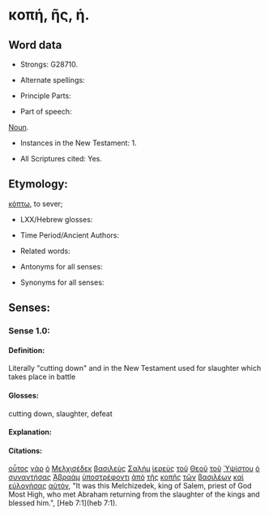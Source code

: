 # κοπή, ῆς, ἡ.

<!-- Status: S2=Needs2ndReview -->
<!-- Lexica used for edits: BDAG, FFM, LN, BN, A-S -->

## Word data

* Strongs: G28710.


* Alternate spellings:

* Principle Parts: 

* Part of speech: 

[Noun](http://ugg.readthedocs.io/en/latest/noun.html).

* Instances in the New Testament: 1.

* All Scriptures cited: Yes.

## Etymology: 

[κόπτω](../G28750/01.md), to sever;

* LXX/Hebrew glosses: 

* Time Period/Ancient Authors: 

* Related words: 

* Antonyms for all senses:

* Synonyms for all senses: 

## Senses:

### Sense 1.0:

#### Definition: 

Literally "cutting down" and in the New Testament used for slaughter which takes place in battle

#### Glosses:

cutting down, slaughter, defeat

#### Explanation:

#### Citations:

[οὗτος](../G37780/01.md) [γὰρ](../G10630/01.md) [ὁ](../G35880/01.md) [Μελχισέδεκ](../G31980/01.md) [βασιλεὺς](../G09350/01.md) [Σαλήμ](../G45320/01.md) [ἱερεὺς](../G24090/01.md) [τοῦ](../G35880/01.md) [Θεοῦ](../G23160/01.md) [τοῦ](../G35880/01.md) [Ὑψίστου](../G53100/01.md) [ὁ](../G35880/01.md) [συναντήσας](../G48760/01.md) [Ἀβραὰμ](../G00110/01.md) [ὑποστρέφοντι](../G52900/01.md) [ἀπὸ](../G05750/01.md) [τῆς](../G35880/01.md) [κοπῆς](../G28710/01.md) [τῶν](../G35880/01.md) [βασιλέων](../G09350/01.md) [καὶ](../G25320/01.md) [εὐλογήσας](../G21270/01.md) [αὐτόν](../G08460/01.md), 
"It was this Melchizedek, king of Salem, priest of God Most High, who met Abraham returning from the slaughter of the kings and blessed him.", 
[Heb 7:1](heb 7:1). 
